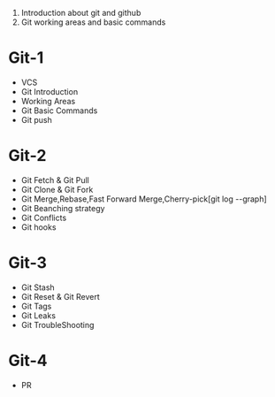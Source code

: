 1. Introduction about git and github
2. Git working areas and basic commands

# Git-1
- VCS
- Git Introduction
- Working Areas
- Git Basic Commands
- Git push

# Git-2
- Git Fetch & Git Pull
- Git Clone & Git Fork
- Git Merge,Rebase,Fast Forward Merge,Cherry-pick[git log --graph]
- Git Beanching strategy
- Git Conflicts
- Git hooks

# Git-3
- Git Stash
- Git Reset & Git Revert
- Git Tags
- Git Leaks
- Git TroubleShooting

# Git-4
- PR